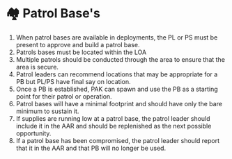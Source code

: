 # 🏘 Patrol Base's

1. When patrol bases are available in deployments, the PL or PS must be present to approve and build a patrol base.&#x20;
2. Patrols bases must be located within the LOA
3. Multiple patrols should be conducted through the area to ensure that the area is secure.
4. Patrol leaders can recommend locations that may be appropriate for a PB but PL/PS have final say on location.
5. Once a PB is established, PAK can spawn and use the PB as a starting point for their patrol or operation.&#x20;
6. Patrol bases will have a minimal footprint and should have only the bare minimum to sustain it.
7. If supplies are running low at a patrol base, the patrol leader should include it in the AAR and should be replenished as the next possible opportunity.
8. If a patrol base has been compromised, the patrol leader should report that it in the AAR and that PB will no longer be used.
